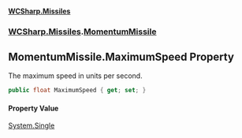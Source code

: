 #### [WCSharp.Missiles](index.md 'index')
### [WCSharp.Missiles](WCSharp.Missiles.md 'WCSharp.Missiles').[MomentumMissile](WCSharp.Missiles.MomentumMissile.md 'WCSharp.Missiles.MomentumMissile')

## MomentumMissile.MaximumSpeed Property

The maximum speed in units per second.

```csharp
public float MaximumSpeed { get; set; }
```

#### Property Value
[System.Single](https://docs.microsoft.com/en-us/dotnet/api/System.Single 'System.Single')